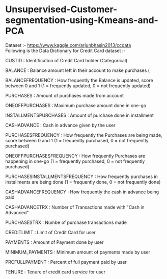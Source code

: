 # Unsupervised-Customer-segmentation-using-Kmeans-and-PCA  

Dataset :- https://www.kaggle.com/arjunbhasin2013/ccdata  
Following is the Data Dictionary for Credit Card dataset :-

CUSTID : Identification of Credit Card holder (Categorical)

BALANCE : Balance amount left in their account to make purchases (

BALANCEFREQUENCY : How frequently the Balance is updated, score between 0 and 1 (1 = frequently updated, 0 = not frequently updated)

PURCHASES : Amount of purchases made from account

ONEOFFPURCHASES : Maximum purchase amount done in one-go

INSTALLMENTSPURCHASES : Amount of purchase done in installment

CASHADVANCE : Cash in advance given by the user

PURCHASESFREQUENCY : How frequently the Purchases are being made, score between 0 and 1 (1 = frequently purchased, 0 = not frequently purchased)

ONEOFFPURCHASESFREQUENCY : How frequently Purchases are happening in one-go (1 = frequently purchased, 0 = not frequently purchased)

PURCHASESINSTALLMENTSFREQUENCY : How frequently purchases in installments are being done (1 = frequently done, 0 = not frequently done)

CASHADVANCEFREQUENCY : How frequently the cash in advance being paid

CASHADVANCETRX : Number of Transactions made with "Cash in Advanced"

PURCHASESTRX : Numbe of purchase transactions made

CREDITLIMIT : Limit of Credit Card for user

PAYMENTS : Amount of Payment done by user

MINIMUM_PAYMENTS : Minimum amount of payments made by user

PRCFULLPAYMENT : Percent of full payment paid by user

TENURE : Tenure of credit card service for user
